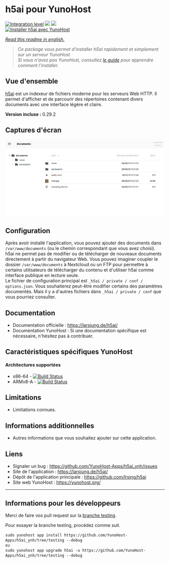 # h5ai pour YunoHost

[![Integration level](https://dash.yunohost.org/integration/h5ai.svg)](https://dash.yunohost.org/appci/app/h5ai) ![](https://ci-apps.yunohost.org/ci/badges/h5ai.status.svg) ![](https://ci-apps.yunohost.org/ci/badges/h5ai.maintain.svg)  
[![Installer h5ai avec YunoHost](https://install-app.yunohost.org/install-with-yunohost.png)](https://install-app.yunohost.org/?app=h5ai)

*[Read this readme in english.](./README.md)* 

> *Ce package vous permet d'installer h5ai rapidement et simplement sur un serveur YunoHost.  
Si vous n'avez pas YunoHost, consultez [le guide](https://yunohost.org/#/install) pour apprendre comment l'installer.*

## Vue d'ensemble
[h5ai](https://larsjung.de/h5ai/) est un indexeur de fichiers moderne pour les serveurs Web HTTP. Il permet d'afficher et de parcourir des répertoires contenant divers documents avec une interface légère et claire.

**Version incluse :** 0.29.2

## Captures d'écran

![](./doc/screenshot.jpg)

## Configuration

Après avoir installé l'application, vous pouvez ajouter des documents dans `/var/www/documents` (ou le chemin correspondant que vous avez choisi).  
h5ai ne permet pas de modifier ou de télécharger de nouveaux documents directement à partir du navigateur Web. Vous pouvez imaginer coupler le dossier `/var/www/documents` à Nextcloud ou un FTP pour permettre à certains utilisateurs de télécharger du contenu et d'utiliser h5ai comme interface publique en lecture seule.  
Le fichier de configuration principal est `_h5ai / private / conf / options.json`. Vous souhaiterez peut-être modifier certains des paramètres documentés. Mais il y a d'autres fichiers dans `_h5ai / private / conf` que vous pourriez consulter.

## Documentation

 * Documentation officielle : https://larsjung.de/h5ai/
 * Documentation YunoHost : Si une documentation spécifique est nécessaire, n'hésitez pas à contribuer.

## Caractéristiques spécifiques YunoHost

#### Architectures supportées

* x86-64 - [![Build Status](https://ci-apps.yunohost.org/ci/logs/h5ai%20%28Apps%29.svg)](https://ci-apps.yunohost.org/ci/apps/h5ai/)
* ARMv8-A - [![Build Status](https://ci-apps-arm.yunohost.org/ci/logs/h5ai%20%28Apps%29.svg)](https://ci-apps-arm.yunohost.org/ci/apps/h5ai/)

## Limitations

* Limitations connues.

## Informations additionnelles

* Autres informations que vous souhaitez ajouter sur cette application.

## Liens

 * Signaler un bug : https://github.com/YunoHost-Apps/h5ai_ynh/issues
 * Site de l'application : https://larsjung.de/h5ai/
 * Dépôt de l'application principale : https://github.com/lrsjng/h5ai
 * Site web YunoHost : https://yunohost.org/

---

## Informations pour les développeurs


Merci de faire vos pull request sur la [branche testing](https://github.com/YunoHost-Apps/h5ai_ynh/tree/testing).

Pour essayer la branche testing, procédez comme suit.
```
sudo yunohost app install https://github.com/YunoHost-Apps/h5ai_ynh/tree/testing --debug
ou
sudo yunohost app upgrade h5ai -u https://github.com/YunoHost-Apps/h5ai_ynh/tree/testing --debug
```
